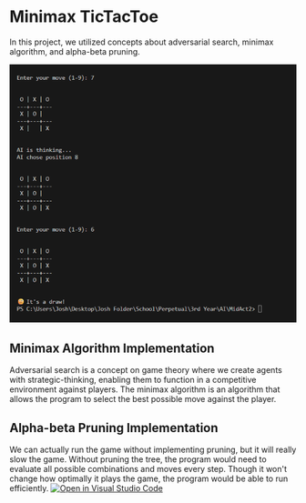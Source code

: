 # Minimax TicTacToe

In this project, we utilized concepts about adversarial search, minimax algorithm, and alpha-beta pruning. 

![Screenshot](https://github.com/UPHSL-CCS-J3A/build-a-minimax-tic-tac-toe-ttetromino/blob/70a09b9392bf7fa42d9aa1915186fa8940d9b4cf/TicTacToe%20Game%20Screenshot.png)

## Minimax Algorithm Implementation

Adversarial search is a concept on game theory where we create agents with strategic-thinking, enabling them to function in a competitive environment against players. The minimax algorithm is an algorithm that allows the program to select the best possible move against the player.  

## Alpha-beta Pruning Implementation

We can actually run the game without implementing pruning, but it will really slow the game. Without pruning the tree, the program would need to evaluate all possible combinations and moves every step. Though it won't change how optimally it plays the game, the program would be able to run efficiently.
[![Open in Visual Studio Code](https://classroom.github.com/assets/open-in-vscode-2e0aaae1b6195c2367325f4f02e2d04e9abb55f0b24a779b69b11b9e10269abc.svg)](https://classroom.github.com/online_ide?assignment_repo_id=21272943&assignment_repo_type=AssignmentRepo)
